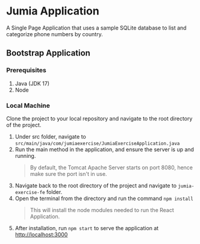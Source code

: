 # Jumia Application

A Single Page Application that uses a sample SQLite database to list and categorize phone numbers by country.

## Bootstrap Application
### Prerequisites
1. Java (JDK 17)
2. Node

[//]: # (4. Docker engine)

### Local Machine

Clone the project to your local repository and navigate to the root directory of the project.

1. Under src folder, navigate to `src/main/java/com/jumiaexercise/JumiaExerciseApplication.java`
2. Run the main method in the application, and ensure the server is up and running.
    >By default, the Tomcat Apache Server starts on port 8080, hence make sure the port isn't in use.
3. Navigate back to the root directory of the project and navigate to `jumia-exercise-fe` folder.
4. Open the terminal from the directory and run the command `npm install`
    >This will install the node modules needed to run the React Application.
5. After installation, run `npm start` to serve the application at [http://localhost:3000](http://localhost:3000)

[//]: # (### Docker Environment)

[//]: # ()
[//]: # (Again, clone the project to your local repository and navigate to the root directory of the project.)

[//]: # ()
